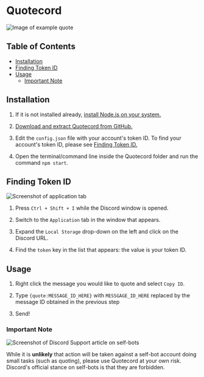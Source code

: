 # Quotecord

![Image of example quote](https://i.imgur.com/wEcJfO1.png)

## Table of Contents

* [Installation](#installation)
* [Finding Token ID](#finding-token-id)
* [Usage](#usage)
  * [Important Note](#important-note)

## Installation

1.  If it is not installed already, [install Node.js on your system.](https://nodejs.org/)

2.  [Download and extract Quotecord from GitHub.](https://github.com/SpoonBytes/quotecord/archive/master.zip)

3.  Edit the `config.json` file with your account's token ID. To find your account's token ID, please see [Finding Token ID.](#finding-token-id)

4.  Open the terminal/command line inside the Quotecord folder and run the command `npm start`.

## Finding Token ID

![Screenshot of application tab](https://i.imgur.com/QBNTrhX.png)

1.  Press `Ctrl + Shift + I` while the Discord window is opened.

2.  Switch to the `Application` tab in the window that appears.

3.  Expand the `Local Storage` drop-down on the left and click on the Discord URL.

4.  Find the `token` key in the list that appears: the value is your token ID.

## Usage

1.  Right click the message you would like to quote and select `Copy ID`.

2.  Type `{quote:MESSAGE_ID_HERE}` with `MESSGAGE_ID_HERE` replaced by the message ID obtained in the previous step

3.  Send!

### Important Note

![Screenshot of Discord Support article on self-bots](https://i.imgur.com/cGHUpEy.png)

While it is **unlikely** that action will be taken against a self-bot account doing small tasks (such as quoting), please use Quotecord at your own risk. Discord's official stance on self-bots is that they are forbidden.
